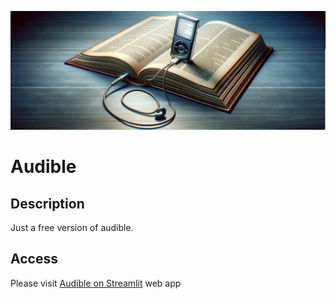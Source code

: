 ![image](./assets/img/image.png)

# Audible


## Description

Just a free version of audible.

## Access

Please visit [Audible on Streamlit]("https://audible.streamlit.app/") web app

